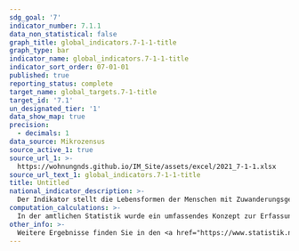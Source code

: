 ```yaml
---
sdg_goal: '7'
indicator_number: 7.1.1
data_non_statistical: false
graph_title: global_indicators.7-1-1-title
graph_type: bar
indicator_name: global_indicators.7-1-1-title
indicator_sort_order: 07-01-01
published: true
reporting_status: complete
target_name: global_targets.7-1-title
target_id: '7.1'
un_designated_tier: '1'
data_show_map: true
precision:
  - decimals: 1
data_source: Mikrozensus
source_active_1: true
source_url_1: >-
  https://wohnungnds.github.io/IM_Site/assets/excel/2021_7-1-1.xlsx
source_url_text_1: global_indicators.7-1-1-title
title: Untitled
national_indicator_description: >-
  Der Indikator stellt die Lebensformen der Menschen mit Zuwanderungsgeschichte sowie die Anzahl der in der jeweiligen Lebensform lebenden Kinder dar. Damit bildet der Indikator die Verteilung der erwachsenen Bevölkerung mit Zuwanderungsgeschichte über die verschiedenen Lebensformen mit und ohne Kinder ab. Die Daten zeigen die Vielfalt der Lebensformen in der Bevölkerung und weisen dabei auf Unterschiede zwischen der Bevölkerung mit und ohne Zuwanderungsgeschichte hin.
computation_calculations: >-
  In der amtlichen Statistik wurde ein umfassendes Konzept zur Erfassung des Migrationshintergrundes erstmals mit dem Mikrozensus 2005 eingeführt. Dazu wurde zusätzlich eine Reihe von Fragen zur Migration aufgenommen, aus denen der Migrationshintergrund abgeleitet wird. Eine vollständige Übertragung auf andere Statistiken außerhalb des Mikrozensus ist aufgrund der Komplexität der Definition nicht möglich. Zur Bestimmung des Migrationshintergrundes wird (1.) nur die Zuwanderung auf das Gebiet der heutigen Bundesrepublik ab 1950 berücksichtigt, um den Großteil der Zuwanderung durch kriegsbedingte Vertreibung nicht einzubeziehen. Zudem werden (2.) auch die Nachkommen der Zugewanderten berücksichtigt, die bereits in der Bundesrepublik geboren wurden und (3.) wird für alle Ausländerinnen und Ausländer sowie für alle Eingebürgerten ein Migrationshintergrund unterstellt. In diesem Bericht wird für die dargestellten Jahre vor 2017 der Migrationshintergrund im engeren Sinne verwendet: Von den Deutschen mit Migrationshintergrund, die seit Geburt Deutsche sind, werden nur jene hinzugezählt, die mit ihren Eltern oder einem Elternteil im selben Haushalt leben. Nur dann liegt die für die Zuordnung entscheidende Elterninformation vor. Für alle Jahre nach 2016 wird der Migrationshintergrund im weiteren Sinne dargestellt: Der Migrationshintergrund im weiteren Sinne kann anhand der Zusatzfragen zum Migrationsstatus der nicht im Haushalt lebenden Eltern ab 2005 in vierjährigem Rhythmus und ab dem Jahr 2017 jährlich dargestellt werden. Die Statistik wird auf Ebene der Landkreise und kreisfreien Städte sowie für die Großstädte Hannover und Göttingen ausgewiesen. Einige kleinere Regionaleinheiten wurden aus stichprobentheoretischen Gründen zusammengefasst: Uelzen und Lüchow-Dannenberg, Emden und Leer sowie Friesland und Wittmund. Im Vergleich zu früheren Veröffentlichungen kann es hier zu Abweichungen kommen, die nicht zwangsläufig auf einen absoluten Bevölkerungsrückgang zurückzuführen sind, sondern auch aufgrund eines statistischen Effektes entstehen können.
other_info: >-
  Weitere Ergebnisse finden Sie in den <a href="https://www.statistik.niedersachsen.de/startseite/veroffentlichungen/statistische_berichte/statistische-berichte-niedersachsen-87713.html" target="_blank">Statistische Berichten</a>: A I 5, A VI 2, A VI 4 Bevölkerung, Erwerbstätigkeit, Haushalte und Familien - Ergebnisse des Mikrozensus auf den Internetseiten des Niedersächsischen Landesamtes für Statistik: Themen -> Haushalte und Familien -> Mikrozensus -> Übersicht -> Statistische Berichte
---
```

